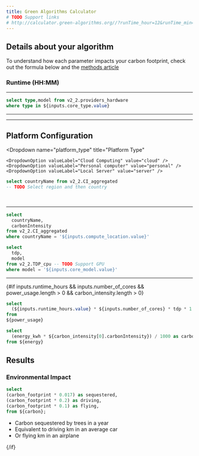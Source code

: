 ```yaml
---
title: Green Algorithms Calculator
# TODO Support links
# http://calculator.green-algorithms.org//?runTime_hour=12&runTime_min=0&appVersion=v2.2&locationContinent=Europe&locationCountry=Austria&locationRegion=AT&coreType=CPU&numberCPUs=12&CPUmodel=Xeon%20E5-2683%20v4&memory=64&platformType=localServer
---
```


## Details about your algorithm

To understand how each parameter impacts your carbon footprint, check out the formula below and the [methods article](https://onlinelibrary.wiley.com/doi/10.1002/advs.202100707)

### Runtime (HH:MM)
<Dropdown name=runtime_hours title="Hours">
<DropdownOption valueLabel="1 Hours" value=1 />
<DropdownOption valueLabel="2 Hours" value=2 />
<DropdownOption valueLabel="3 Hours" value=3 />
</Dropdown>

<Dropdown name=runtime_minutes title="Minutes">
<DropdownOption valueLabel="1 min" value=1 />
<DropdownOption valueLabel="2 min" value=2 />
<DropdownOption valueLabel="3 min" value=3 />
</Dropdown>

---

<Dropdown name=core_type title="Type of cores" multiple=true>
    <DropdownOption valueLabel="CPU" value="CPU" default/>
    <DropdownOption valueLabel="GPU" value="GPU" />
</Dropdown>

<!-- TODO Slider? -->
<TextInput
    name=number_of_cores
    title="Number of cores"
    defaultValue="12"
/>

```sql current_models
select type,model from v2_2.providers_hardware
where type in ${inputs.core_type.value}
```

<!-- TODO Not showing all of the  -->
<Dropdown name=core_model title="Model" data={current_models} value=model/>

---

<TextInput
    name="memory"
    title="Memory (GB)"
    defaultValue="64"
/>

---

## Platform Configuration

<Dropdown
name="platform_type"
title="Platform Type"
>
    <DropdownOption valueLabel="Cloud Computing" value="cloud" />
    <DropdownOption valueLabel="Personal computer" value="personal" />
    <DropdownOption valueLabel="Local Server" value="server" />
</Dropdown>

<!-- {#if inputs.platform_type.value === 'cloud'}
TODO Cloud selection
{/if} -->

```sql location_country
select countryName from v2_2.CI_aggregated
-- TODO Select region and then country
```

<Dropdown
name=compute_location
title="Select location"
data={location_country}
value=countryName
/>

<br/>

<ButtonGroup name=real_cpu_usage title="Do you know the real usage factor of your CPU?" display="tabs">
    <ButtonGroupItem valueLabel="Yes" value=true />
    <ButtonGroupItem valueLabel="No" value=false default />
</ButtonGroup>

<ButtonGroup name=pue title="Do you know the Power Usage Efficiency (PUE) of your local data centre?" display="tabs">
    <ButtonGroupItem valueLabel="Yes" value=true />
    <ButtonGroupItem valueLabel="No" value=false default />
</ButtonGroup>


<ButtonGroup name=pragmatic_scaling_factor title="Do you want to use a Pragmatic Scaling Factor?" display="tabs">
    <ButtonGroupItem valueLabel="Yes" value=true />
    <ButtonGroupItem valueLabel="No" value=false default />
</ButtonGroup>

<!-- TODO App version?-->

---

```sql carbon_intensity
select 
  countryName,
  carbonIntensity 
from v2_2.CI_aggregated
where countryName = '${inputs.compute_location.value}'
```

```sql power_usage
select 
  tdp,
  model
from v2_2.TDP_cpu -- TODO Support GPU
where model = '${inputs.core_model.value}'
```

---

{#if inputs.runtime_hours && inputs.number_of_cores && power_usage.length > 0 && carbon_intensity.length > 0}

```sql energy
select 
  (${inputs.runtime_hours.value} * ${inputs.number_of_cores} * tdp * 1.0) / 1000 as energy_kwh
from 
${power_usage}
```

```sql carbon
select 
  (energy_kwh * ${carbon_intensity[0].carbonIntensity}) / 1000 as carbon_footprint 
from ${energy}
```

  ## Results

  <BigValue 
    data={carbon}
    value=carbon_footprint
    title="Carbon Footprint"
    subtitle="kg CO₂e"
    decimals={2}
  />

  <BigValue
    data={energy}
    value=energy_kwh
    title="Energy Consumption"
    subtitle="kWh"
    decimals={2}
  />

### Environmental Impact

```sql environment_impact
select
(carbon_footprint * 0.017) as sequestered,
(carbon_footprint * 0.2) as driving,
(carbon_footprint * 0.1) as flying,
from ${carbon};
```

  - Carbon sequestered by <Value data={environment_impact} value=sequestered format="number" decimals=1 /> trees in a year
  - Equivalent to driving <Value data={environment_impact} value=driving format="number" decimals=1 /> km in an average car
  - Or flying <Value data={environment_impact} value=flying format="number" decimals=1 /> km in an airplane

{/if}
